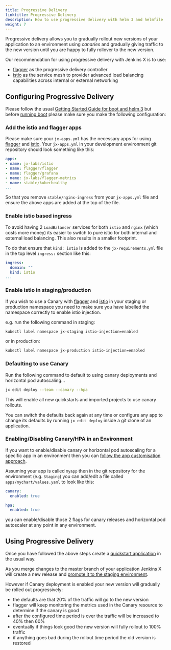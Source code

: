 ```yaml
---
title: Progressive Delivery
linktitle: Progressive Delivery
description: How to use progressive delivery with helm 3 and helmfile
weight: 7
---
```


Progressive delivery allows you to gradually rollout new versions of your application to an environment using _canaries_ and gradually giving traffic to the new version until you are happy to fully rollover to the new version.

Our recommendation for using progressive delivery with Jenkins X is to use: 

* [flagger](https://flagger.app/) as the progressive delivery controller 
* [istio](https://istio.io/) as the service mesh to provider advanced load balancing capabilities across internal or external networking

## Configuring Progressive Delivery

Please follow the usual [Getting Started Guide for boot and helm 3](/docs/labs/boot/getting-started/) but before [running boot](docs/labs/boot/getting-started/run/) please make sure you make the following configuration:

### Add the istio and flagger apps

Please make sure your `jx-apps.yml` has the necessary apps for using [flagger](https://flagger.app/) and [istio](https://istio.io/). Your `jx-apps.yml` in your development environment git repository should look something like this:

```yaml 
apps:
- name: jx-labs/istio
- name: flagger/flagger
- name: flagger/grafana
- name: jx-labs/flagger-metrics
- name: stable/kuberhealthy
...
```

So that you remove `stable/nginx-ingress` from your `jx-apps.yml` file and ensure the above apps are added at the top of the file.

### Enable istio based ingress

To avoid having 2 `LoadBalancer` services for both `istio` and `nginx` (which costs more money) its easier to switch to pure istio for both internal and external load balancing. This also results in a smaller footprint. 

To do that ensure that `kind: istio` is added to the `jx-requirements.yml` file in the top level `ingress:` section like this:


```yaml 
ingress:
  domain: ""
  kind: istio
...
```


### Enable istio in staging/production

If you wish to use a Canary with [flagger](https://flagger.app/) and [istio](https://istio.io/) in your staging or production namespace you need to make sure you have labelled the namespace correctly to enable istio injection.

e.g. run the following command in staging:

```bash 
kubectl label namespace jx-staging istio-injection=enabled
```

or in production:

```bash 
kubectl label namespace jx-production istio-injection=enabled
```

### Defaulting to use Canary

Run the following command to default to using canary deployments and horizontal pod autoscaling...

```bash 
jx edit deploy --team --canary --hpa
```

This will enable all new quickstarts and imported projects to use canary rollouts.

You can switch the defaults back again at any time or configure any app to change its defaults by running `jx edit deploy` inside a git clone of an application.


### Enabling/Disabling Canary/HPA in an Environment

If you want to enable/disable canary or horizontal pod autoscaling for a specific app in an environment then you can [follow the app customisation approach](/docs/labs/boot/apps/#customising-charts).

Assuming your app is called `myapp` then in the git repository for the environment (e.g. `Staging`) you can add/edit a file called `apps/mychart/values.yaml` to look like this:

```yaml 
canary:
  enabled: true

hpa:
  enabled: true
``` 

you can enable/disable those 2 flags for canary releases and horizontal pod autoscaler at any point in any environment.


## Using Progressive Delivery

Once you have followed the above steps create a [quickstart application](docs/getting-started/first-project/create-quickstart/) in the usual way.

As you merge changes to the master branch of your application Jenkins X will create a new release and [promote it to the staging environment](/docs/using-jx/faq/#how-does-promotion-actually-work). 

However if Canary deployment is enabled your new version will gradually be rolled out progressively: 

* the defaults are that 20% of the traffic will go to the new version
* flagger will keep monitoring the metrics used in the Canary resource to determine if the canary is good
* after the configured time period is over the traffic will be increased to 40% then 60%
* eventually if things look good the new version will fully rollout to 100% traffic
* if anything goes bad during the rollout time period the old version is restored
 


